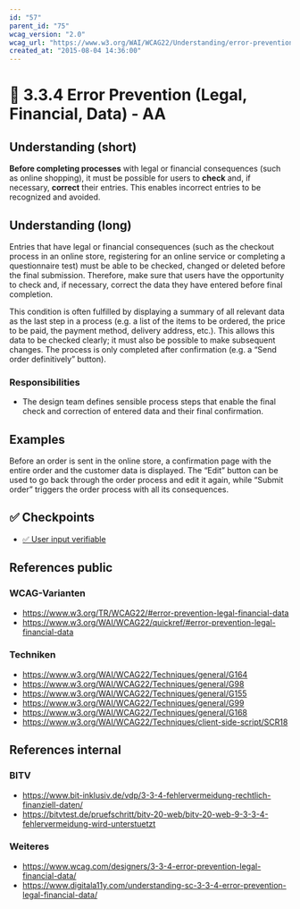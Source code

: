```yaml
---
id: "57"
parent_id: "75"
wcag_version: "2.0"
wcag_url: "https://www.w3.org/WAI/WCAG22/Understanding/error-prevention-legal-financial-data.html"
created_at: "2015-08-04 14:36:00"
---
```


# 📜 3.3.4 Error Prevention (Legal, Financial, Data) - AA

## Understanding (short)

**Before completing processes** with legal or financial consequences (such as online shopping), it must be possible for users to **check** and, if necessary, **correct** their entries. This enables incorrect entries to be recognized and avoided.

## Understanding (long)

Entries that have legal or financial consequences (such as the checkout process in an online store, registering for an online service or completing a questionnaire test) must be able to be checked, changed or deleted before the final submission. Therefore, make sure that users have the opportunity to check and, if necessary, correct the data they have entered before final completion.

This condition is often fulfilled by displaying a summary of all relevant data as the last step in a process (e.g. a list of the items to be ordered, the price to be paid, the payment method, delivery address, etc.). This allows this data to be checked clearly; it must also be possible to make subsequent changes. The process is only completed after confirmation (e.g. a “Send order definitively” button).

### Responsibilities

- The design team defines sensible process steps that enable the final check and correction of entered data and their final confirmation.

## Examples

Before an order is sent in the online store, a confirmation page with the entire order and the customer data is displayed. The “Edit” button can be used to go back through the order process and edit it again, while “Submit order” triggers the order process with all its consequences.

## ✅ Checkpoints

- [✅ User input verifiable](user-input-verifiable)

## References public

### WCAG-Varianten
- <https://www.w3.org/TR/WCAG22/#error-prevention-legal-financial-data>
- <https://www.w3.org/WAI/WCAG22/quickref/#error-prevention-legal-financial-data>

### Techniken
- <https://www.w3.org/WAI/WCAG22/Techniques/general/G164>
- <https://www.w3.org/WAI/WCAG22/Techniques/general/G98>
- <https://www.w3.org/WAI/WCAG22/Techniques/general/G155>
- <https://www.w3.org/WAI/WCAG22/Techniques/general/G99>
- <https://www.w3.org/WAI/WCAG22/Techniques/general/G168>
- <https://www.w3.org/WAI/WCAG22/Techniques/client-side-script/SCR18>

## References internal

### BITV
- <https://www.bit-inklusiv.de/vdp/3-3-4-fehlervermeidung-rechtlich-finanziell-daten/>
- <https://bitvtest.de/pruefschritt/bitv-20-web/bitv-20-web-9-3-3-4-fehlervermeidung-wird-unterstuetzt>

### Weiteres
- <https://www.wcag.com/designers/3-3-4-error-prevention-legal-financial-data/>
- <https://www.digitala11y.com/understanding-sc-3-3-4-error-prevention-legal-financial-data/>
